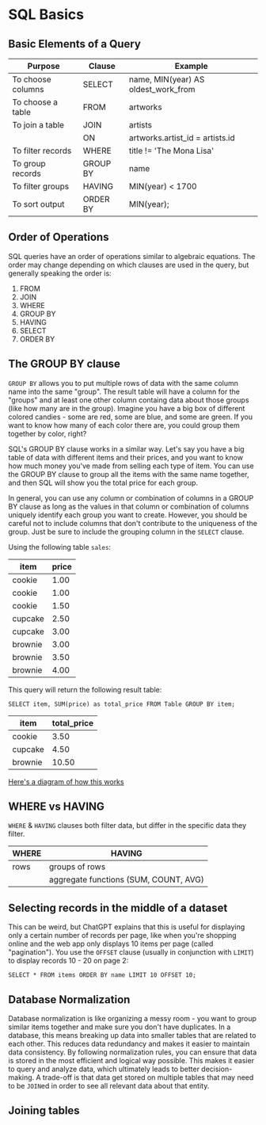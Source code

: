 # SQL Basics

## Basic Elements of a Query

| Purpose           | Clause   | Example |
| ---               | ---      | ---     |
| To choose columns | SELECT   | name, MIN(year) AS oldest_work_from |
| To choose a table | FROM     | artworks |
| To join a table   | JOIN     | artists |
|                   | ON       | artworks.artist_id = artists.id |
| To filter records | WHERE    | title != 'The Mona Lisa' |
| To group records  | GROUP BY | name |
| To filter groups  | HAVING   | MIN(year) < 1700 |
| To sort output    | ORDER BY | MIN(year); |

## Order of Operations

SQL queries have an order of operations similar to algebraic equations. The order may change depending on which clauses are used in the query, but generally speaking the order is:

1. FROM
2. JOIN
3. WHERE
4. GROUP BY
5. HAVING
6. SELECT
7. ORDER BY

## The GROUP BY clause

`GROUP BY` allows you to put multiple rows of data with the same column name into the same "group". The result table will have a column for the "groups" and at least one other column containg data about those groups (like how many are in the group). Imagine you have a big box of different colored candies - some are red, some are blue, and some are green. If you want to know how many of each color there are, you could group them together by color, right?

SQL's GROUP BY clause works in a similar way. Let's say you have a big table of data with different items and their prices, and you want to know how much money you've made from selling each type of item. You can use the GROUP BY clause to group all the items with the same name together, and then SQL will show you the total price for each group.

In general, you can use any column or combination of columns in a GROUP BY clause as long as the values in that column or combination of columns uniquely identify each group you want to create. However, you should be careful not to include columns that don't contribute to the uniqueness of the group. Just be sure to include the grouping column in the `SELECT` clause.

Using the following table `sales`:

| item | price |
| ---  | ---   |
| cookie | 1.00 |
| cookie | 1.00 |
| cookie | 1.50 |
| cupcake | 2.50 |
| cupcake | 3.00 |
| brownie | 3.00 |
| brownie | 3.50 |
| brownie | 4.00 |

This query will return the following result table:

`SELECT item, SUM(price) as total_price FROM Table GROUP BY item;`

| item    | total_price |
| ---     | ---         |
| cookie  | 3.50        |
| cupcake | 4.50        |
| brownie | 10.50       |

[Here's a diagram of how this works](https://github.com/jeremyraby/courseNotes/blob/main/sql/groupBy.jpg)

## WHERE vs HAVING

`WHERE` & `HAVING` clauses both filter data, but differ in the specific data they filter. 

| WHERE | HAVING |
| ---   | ---    |
| rows | groups of rows |
|         | aggregate functions  (SUM, COUNT, AVG) |

## Selecting records in the middle of a dataset

This can be weird, but ChatGPT explains that this is useful for displaying only a certain number of records per page, like when you're shopping online and the web app only displays 10 items per page (called "pagination"). You use the `OFFSET` clause (usually in conjunction with `LIMIT`) to display records 10 - 20 on page 2:

`SELECT * FROM items ORDER BY name LIMIT 10 OFFSET 10;`

## Database Normalization

Database normalization is like organizing a messy room - you want to group similar items together and make sure you don't have duplicates. In a database, this means breaking up data into smaller tables that are related to each other. This reduces data redundancy and makes it easier to maintain data consistency. By following normalization rules, you can ensure that data is stored in the most efficient and logical way possible. This makes it easier to query and analyze data, which ultimately leads to better decision-making. A trade-off is that data get stored on multiple tables that may need to be `JOIN`ed in order to see all relevant data about that entity.

## Joining tables

